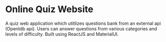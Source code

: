 # Online Quiz Website

A quiz web application which utitlizes questions bank from an external api (Opentdb api). Users can answer questions from various categories and levels of difficulty. Built using ReactJS and MaterialUI.
